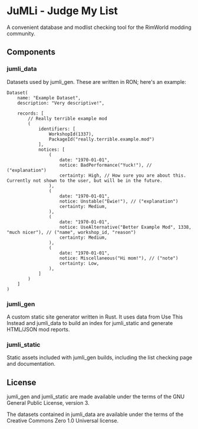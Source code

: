 # JuMLi - Judge My List
A convenient database and modlist checking tool for the RimWorld modding community.

## Components
### jumli_data
Datasets used by jumli_gen. These are written in RON; here's an example:
```RON
Dataset(
    name: "Example Dataset",
    description: "Very descriptive!",

    records: [
        // Really terrible example mod
        (
            identifiers: [
                WorkshopId(1337),
                PackageId("really.terrible.example.mod")
            ],
            notices: [
                (
                    date: "1970-01-01",
                    notice: BadPerformance("Yuck!"), // ("explanation")
                    certainty: High, // How sure you are about this. Currently not shown to the user, but will be in the future.
                ),
                (
                    date: "1970-01-01",
                    notice: Unstable("Ewie!"), // ("explanation")
                    certainty: Medium,
                ),
                (
                    date: "1970-01-01",
                    notice: UseAlternative("Better Example Mod", 1338, "much nicer"), // ("name", workshop_id, "reason")
                    certainty: Medium,
                ),
                (
                    date: "1970-01-01",
                    notice: Miscellaneous("Hi mom!"), // ("note")
                    certainty: Low,
                ),
            ]
        )
    ]
)
```
### jumli_gen
A custom static site generator written in Rust. It uses data from Use This Instead and jumli_data to build an index for jumli_static and generate HTML/JSON mod reports.
### jumli_static
Static assets included with jumli_gen builds, including the list checking page and documentation.


## License
jumli_gen and jumli_static are made available under the terms of the GNU General Public License, version 3.

The datasets contained in jumli_data are available under the terms of the Creative Commons Zero 1.0 Universal license.
